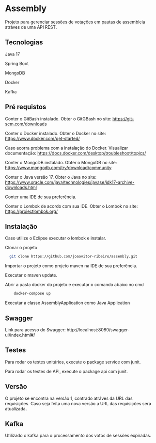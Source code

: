 # Assembly

Projeto para gerenciar sessões de votações em pautas de assembleia atráves de uma API REST. 

## Tecnologias

Java 17

Spring Boot

MongoDB

Docker

Kafka

## Pré requistos 

Conter o GitBash instalado. Obter o GitGBash no site: https://git-scm.com/downloads

Conter o Docker instalado. Obter o Docker no site: https://www.docker.com/get-started/

Caso acorra problema com a instalação do Docker. Visualizar documentação: https://docs.docker.com/desktop/troubleshoot/topics/

Conter o MongoDB instalado. Obter o MongoDB no site: https://www.mongodb.com/try/download/community

Conter o Java versão 17. Obter o Java no site: https://www.oracle.com/java/technologies/javase/jdk17-archive-downloads.html

Conter uma IDE de sua preferência.

Conter o Lombok de acordo com sua IDE. Obter o Lombok no site: https://projectlombok.org/

## Instalação

Caso utilize o Eclipse executar o lombok e instalar.

Clonar o projeto

```bash
  git clone https://github.com/joaovitor-ribeiro/assembly.git
```
Importar o projeto como projeto maven na IDE de sua preferência.

Executar o maven update.

Abrir a pasta docker do projeto e executar o comando abaixo no cmd 

```bash
    docker-compose up
```

Executar a classe AssemblyApplication como Java Application 

## Swagger

Link para acesso do Swagger: http://localhost:8080/swagger-ui/index.html#/

## Testes

Para rodar os testes unitários, execute o package service com junit.

Para rodar os testes de API, execute o package api com junit.

## Versão

O projeto se encontra na versão 1, contrado atráves da URL das requisições. Caso seja feita uma nova versão a URL das requisições será atualizada. 

## Kafka

Utilizado o kafka para o processamento dos votos de sessões expiradas.
